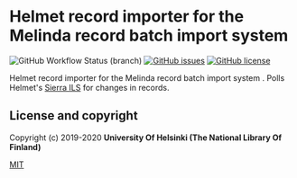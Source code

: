 # Helmet record importer for the Melinda record batch import system
![GitHub Workflow Status (branch)](https://img.shields.io/github/workflow/status/natlibfi/melinda-record-import-importer-helmet/Melinda%20node%20tests/master)
[![GitHub issues](https://img.shields.io/github/issues/natlibfi/melinda-record-import-importer-helmet)](https://github.com/natlibfi/melinda-record-import-importer-helmet/issues)
[![GitHub license](https://img.shields.io/github/license/natlibfi/melinda-record-import-importer-helmet)](https://github.com/NatLibFi/melinda-record-import-importer-helmet/blob/master/LICENSE)


Helmet record importer for the Melinda record batch import system . Polls Helmet's [Sierra ILS](https://sandbox.iii.com/iii/sierra-api/swagger/index.html) for changes in records.

## License and copyright

Copyright (c) 2019-2020 **University Of Helsinki (The National Library Of Finland)**

[MIT](https://choosealicense.com/licenses/mit/)
